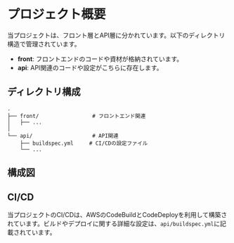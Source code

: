 # プロジェクト概要

当プロジェクトは、フロント層とAPI層に分かれています。以下のディレクトリ構造で管理されています。

- **front**: フロントエンドのコードや資材が格納されています。
- **api**: API関連のコードや設定がこちらに存在します。

## ディレクトリ構成

```plaintext
.
├── front/                 # フロントエンド関連
│   ├── ...                
│
└── api/                   # API関連
    ├── buildspec.yml     # CI/CDの設定ファイル
    └── ...
```

## 構成図

## CI/CD

当プロジェクトのCI/CDは、AWSのCodeBuildとCodeDeployを利用して構築されています。ビルドやデプロイに関する詳細な設定は、`api/buildspec.yml`に記載されています。
